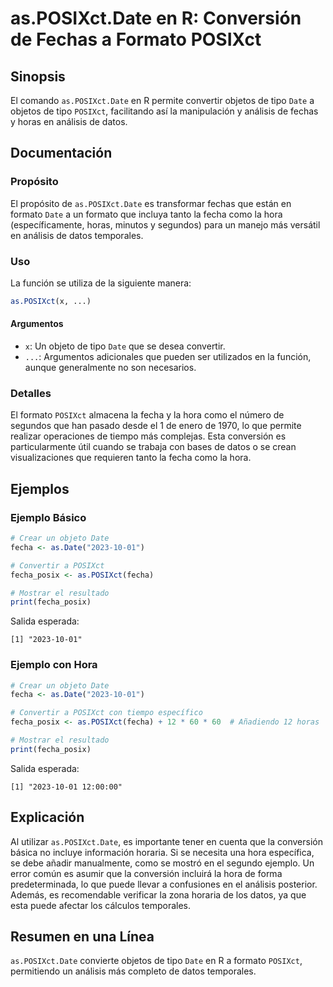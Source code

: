 <!--
Meta Description: # as.POSIXct.Date en R: Conversión de Fechas a Formato POSIXct ## Sinopsis El comando `as.POSIXct.Date` en R permite convertir objetos de tipo `Date` ...
Meta Keywords: posixct, date, que, fecha, hora
-->

# as.POSIXct.Date en R: Conversión de Fechas a Formato POSIXct

## Sinopsis
El comando `as.POSIXct.Date` en R permite convertir objetos de tipo `Date` a objetos de tipo `POSIXct`, facilitando así la manipulación y análisis de fechas y horas en análisis de datos.

## Documentación

### Propósito
El propósito de `as.POSIXct.Date` es transformar fechas que están en formato `Date` a un formato que incluya tanto la fecha como la hora (específicamente, horas, minutos y segundos) para un manejo más versátil en análisis de datos temporales.

### Uso
La función se utiliza de la siguiente manera:

```R
as.POSIXct(x, ...)
```

#### Argumentos
- `x`: Un objeto de tipo `Date` que se desea convertir.
- `...`: Argumentos adicionales que pueden ser utilizados en la función, aunque generalmente no son necesarios.

### Detalles
El formato `POSIXct` almacena la fecha y la hora como el número de segundos que han pasado desde el 1 de enero de 1970, lo que permite realizar operaciones de tiempo más complejas. Esta conversión es particularmente útil cuando se trabaja con bases de datos o se crean visualizaciones que requieren tanto la fecha como la hora.

## Ejemplos

### Ejemplo Básico
```R
# Crear un objeto Date
fecha <- as.Date("2023-10-01")

# Convertir a POSIXct
fecha_posix <- as.POSIXct(fecha)

# Mostrar el resultado
print(fecha_posix)
```
Salida esperada:
```
[1] "2023-10-01"
```

### Ejemplo con Hora
```R
# Crear un objeto Date
fecha <- as.Date("2023-10-01")

# Convertir a POSIXct con tiempo específico
fecha_posix <- as.POSIXct(fecha) + 12 * 60 * 60  # Añadiendo 12 horas

# Mostrar el resultado
print(fecha_posix)
```
Salida esperada:
```
[1] "2023-10-01 12:00:00"
```

## Explicación
Al utilizar `as.POSIXct.Date`, es importante tener en cuenta que la conversión básica no incluye información horaria. Si se necesita una hora específica, se debe añadir manualmente, como se mostró en el segundo ejemplo. Un error común es asumir que la conversión incluirá la hora de forma predeterminada, lo que puede llevar a confusiones en el análisis posterior. Además, es recomendable verificar la zona horaria de los datos, ya que esta puede afectar los cálculos temporales.

## Resumen en una Línea
`as.POSIXct.Date` convierte objetos de tipo `Date` en R a formato `POSIXct`, permitiendo un análisis más completo de datos temporales.